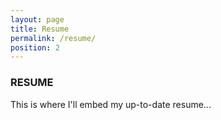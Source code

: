 ```yaml
---
layout: page
title: Resume
permalink: /resume/
position: 2
---
```


### RESUME

This is where I'll embed my up-to-date resume...